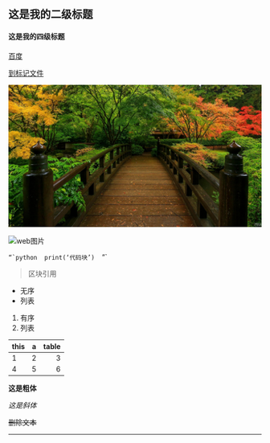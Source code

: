 ## 这是我的二级标题

#### 这是我的四级标题

 [百度](http://baidu.com)

[到标记文件](README.md)

![本地图片](https://github.com/fuyoulian/fu/blob/main/photo.jpg)

![web图片](https://img2.baidu.com/it/u=3884696342,748367806&fm=26&fmt=auto&gp=0.jpg)

```“`python 
print(‘代码块’) 
```“` 

> 区块引用 

- 无序
- 列表

1. 有序
2. 列表


| this       | a           | table  |
| ---------- |:-----------:| ------:|
|     1      |      2      |    3   |
|     4      |      5      |    6   |


**这是粗体**

*这是斜体*

~~删除文本~~

***

